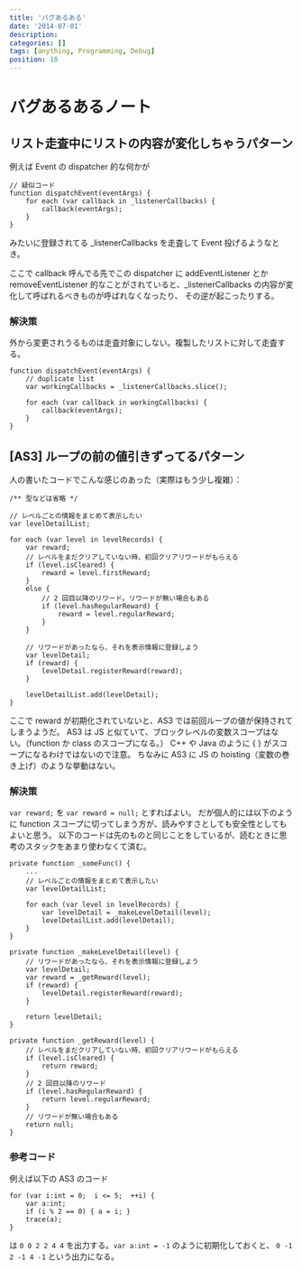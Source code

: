 ```yaml
---
title: 'バグあるある'
date: '2014-07-01'
description:
categories: []
tags: [anything, Programming, Debug]
position: 10
---
```


# バグあるあるノート

## リスト走査中にリストの内容が変化しちゃうパターン

例えば Event の dispatcher 的な何かが

    // 疑似コード
    function dispatchEvent(eventArgs) {
        for each (var callback in _listenerCallbacks) {
            callback(eventArgs);
        }
    }

みたいに登録されてる _listenerCallbacks を走査して Event 投げるようなとき。

ここで callback 呼んでる先でこの dispatcher に addEventListener とか removeEventListener
的なことがされていると、_listenerCallbacks の内容が変化して呼ばれるべきものが呼ばれなくなったり、
その逆が起こったりする。

### 解決策

外から変更されうるものは走査対象にしない。複製したリストに対して走査する。

    function dispatchEvent(eventArgs) {
        // duplicate list
        var workingCallbacks = _listenerCallbacks.slice();

        for each (var callback in workingCallbacks) {
            callback(eventArgs);
        }
    }


## [AS3] ループの前の値引きずってるパターン

人の書いたコードでこんな感じのあった（実際はもう少し複雑）：

    /** 型などは省略 */

    // レベルごとの情報をまとめて表示したい
    var levelDetailList;

    for each (var level in levelRecords) {
        var reward;
        // レベルをまだクリアしていない時、初回クリアリワードがもらえる
        if (level.isCleared) {
            reward = level.firstReward;
        }
        else {
            // 2 回目以降のリワード。リワードが無い場合もある
            if (level.hasRegularReward) {
                reward = level.regularReward;
            }
        }

        // リワードがあったなら、それを表示情報に登録しよう
        var levelDetail;
        if (reward) {
            levelDetail.registerReward(reward);
        }

        levelDetailList.add(levelDetail);
    }

ここで reward が初期化されていないと、AS3 では前回ループの値が保持されてしまうようだ。
AS3 は JS と似ていて、ブロックレベルの変数スコープはない。（function か class のスコープになる。）
C++ や Java のように { } がスコープになるわけではないので注意。
ちなみに AS3 に JS の hoisting（変数の巻き上げ）のような挙動はない。

### 解決策

`var reward;` を `var reward = null;` とすればよい。
だが個人的には以下のように function スコープに切ってしまう方が、読みやすさとしても安全性としてもよいと思う。
以下のコードは先のものと同じことをしているが、読むときに思考のスタックをあまり使わなくて済む。

    private function _someFunc() {
        ...
        // レベルごとの情報をまとめて表示したい
        var levelDetailList;

        for each (var level in levelRecords) {
            var levelDetail = _makeLevelDetail(level);
            levelDetailList.add(levelDetail);
        }
    }

    private function _makeLevelDetail(level) {
        // リワードがあったなら、それを表示情報に登録しよう
        var levelDetail;
        var reward = _getReward(level);
        if (reward) {
            levelDetail.registerReward(reward);
        }

        return levelDetail;
    }

    private function _getReward(level) {
        // レベルをまだクリアしていない時、初回クリアリワードがもらえる
        if (level.isCleared) {
            return reward;
        }
        // 2 回目以降のリワード
        if (level.hasRegularReward) {
            return level.regularReward;
        }
        // リワードが無い場合もある
        return null;
    }

### 参考コード

例えば以下の AS3 のコード

    for (var i:int = 0;  i <= 5;  ++i) {
        var a:int;
        if (i % 2 == 0) { a = i; }
        trace(a);
    }

は `0 0 2 2 4 4` を出力する。`var a:int = -1` のように初期化しておくと、
`0 -1 2 -1 4 -1` という出力になる。


<br/><br/><br/><br/>

